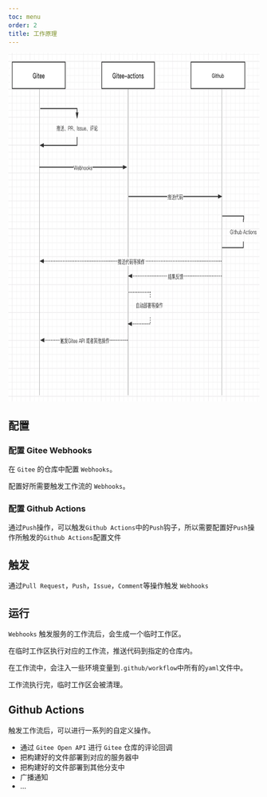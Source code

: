 ```yaml
---
toc: menu
order: 2
title: 工作原理
---
```


<img src='/time-flow.png' height='700px'/>

## 配置

### 配置 Gitee Webhooks

在 `Gitee` 的仓库中配置 `Webhooks`。

配置好所需要触发工作流的 `Webhooks`。

### 配置 Github Actions

通过`Push`操作，可以触发`Github Actions`中的`Push`钩子，所以需要配置好`Push`操作所触发的`Github Actions`配置文件

## 触发

通过`Pull Request`，`Push`，`Issue`，`Comment`等操作触发 `Webhooks`

## 运行

`Webhooks` 触发服务的工作流后，会生成一个临时工作区。

在临时工作区执行对应的工作流，推送代码到指定的仓库内。

在工作流中，会注入一些环境变量到`.github/workflow`中所有的`yaml`文件中。

工作流执行完，临时工作区会被清理。

## Github Actions

触发工作流后，可以进行一系列的自定义操作。

-   通过 `Gitee Open API` 进行 `Gitee` 仓库的评论回调
-   把构建好的文件部署到对应的服务器中
-   把构建好的文件部署到其他分支中
-   广播通知
-   ...
